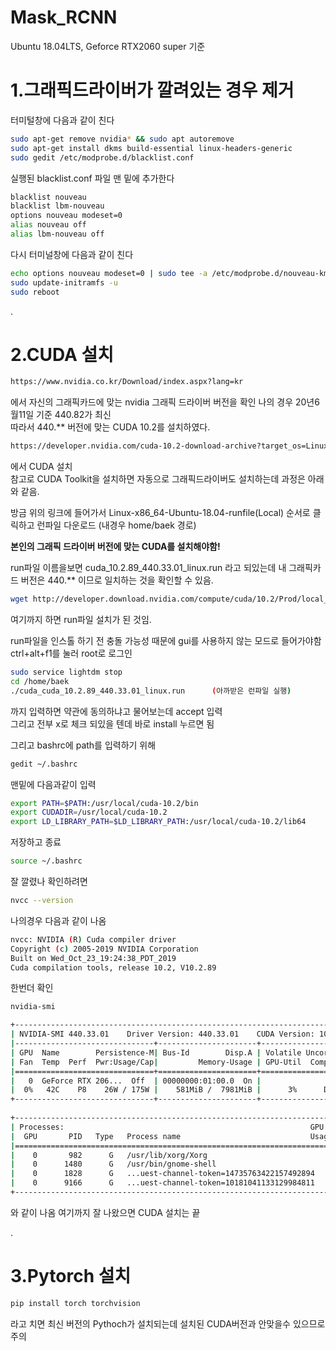 # Mask_RCNN
Ubuntu 18.04LTS, Geforce RTX2060 super 기준

# 1.그래픽드라이버가 깔려있는 경우 제거

터미털창에 다음과 같이 친다
```bash
sudo apt-get remove nvidia* && sudo apt autoremove
sudo apt-get install dkms build-essential linux-headers-generic
sudo gedit /etc/modprobe.d/blacklist.conf
```

실행된 blacklist.conf 파일 맨 밑에 추가한다
```bash
blacklist nouveau
blacklist lbm-nouveau
options nouveau modeset=0
alias nouveau off
alias lbm-nouveau off
```

다시 터미널창에 다음과 같이 친다
```bash
echo options nouveau modeset=0 | sudo tee -a /etc/modprobe.d/nouveau-kms.conf
sudo update-initramfs -u
sudo reboot
```
.   
      
   
# 2.CUDA 설치
```bash
https://www.nvidia.co.kr/Download/index.aspx?lang=kr   
```
에서 자신의 그래픽카드에 맞는 nvidia 그래픽 드라이버 버전을 확인
나의 경우 20년6월11일 기준 440.82가 최신   
따라서 440.** 버전에 맞는 CUDA 10.2를 설치하였다.   
 
```bash
https://developer.nvidia.com/cuda-10.2-download-archive?target_os=Linux&target_arch=x86_64&target_distro=Ubuntu&target_version=1804&target_type=runfilelocal 
```
에서 CUDA 설치   
참고로 CUDA Toolkit을 설치하면 자동으로 그래픽드라이버도 설치하는데 과정은 아래와 같음.    


    
방금 위의 링크에 들어가서 Linux-x86_64-Ubuntu-18.04-runfile(Local) 순서로 클릭하고 런파일 다운로드  (내경우 home/baek 경로)   
   
**본인의 그래픽 드라이버 버전에 맞는 CUDA를 설치해야함!**   
   
  run파일 이름을보면 cuda_10.2.89_440.33.01_linux.run 라고 되있는데 내 그래픽카드 버전은 440.** 이므로 일치하는 것을 확인할 수 있음.  
```bash
wget http://developer.download.nvidia.com/compute/cuda/10.2/Prod/local_installers/cuda_10.2.89_440.33.01_linux.run    
```
여기까지 하면 run파일 설치가 된 것임.            

  run파일을 인스톨 하기 전 충돌 가능성 때문에 gui를 사용하지 않는 모드로 들어가야함   
   ctrl+alt+f1를 눌러 root로 로그인
   
```bash 
sudo service lightdm stop
cd /home/baek
./cuda_cuda_10.2.89_440.33.01_linux.run      (아까받은 런파일 실행)
 ```
 
 
 까지 입력하면 약관에 동의하냐고 물어보는데  accept 입력   
 그리고 전부 x로 체크 되있을 텐데 바로 install 누르면 됨   
 
 그리고 bashrc에 path를 입력하기 위해   
 
 ```bash
gedit ~/.bashrc  
 ```
 맨밑에 다음과같이 입력
 ```bash
 export PATH=$PATH:/usr/local/cuda-10.2/bin
 export CUDADIR=/usr/local/cuda-10.2
 export LD_LIBRARY_PATH=$LD_LIBRARY_PATH:/usr/local/cuda-10.2/lib64
 ```
 저장하고 종료
 ```bash
 source ~/.bashrc 
 ```
 
잘 깔렸나 확인하려면
```bash
nvcc --version
```

나의경우 다음과 같이 나옴
```bash
nvcc: NVIDIA (R) Cuda compiler driver   
Copyright (c) 2005-2019 NVIDIA Corporation   
Built on Wed_Oct_23_19:24:38_PDT_2019
Cuda compilation tools, release 10.2, V10.2.89
```
한번더 확인
```bash
nvidia-smi
```
```bash
+-----------------------------------------------------------------------------+
| NVIDIA-SMI 440.33.01    Driver Version: 440.33.01    CUDA Version: 10.2     |
|-------------------------------+----------------------+----------------------+
| GPU  Name        Persistence-M| Bus-Id        Disp.A | Volatile Uncorr. ECC |
| Fan  Temp  Perf  Pwr:Usage/Cap|         Memory-Usage | GPU-Util  Compute M. |
|===============================+======================+======================|
|   0  GeForce RTX 206...  Off  | 00000000:01:00.0  On |                  N/A |
|  0%   42C    P8    26W / 175W |    581MiB /  7981MiB |      3%      Default |
+-------------------------------+----------------------+----------------------+
                                                                               
+-----------------------------------------------------------------------------+
| Processes:                                                       GPU Memory |
|  GPU       PID   Type   Process name                             Usage      |
|=============================================================================|
|    0       982      G   /usr/lib/xorg/Xorg                           316MiB |
|    0      1480      G   /usr/bin/gnome-shell                         118MiB |
|    0      1828      G   ...uest-channel-token=14735763422157492894    58MiB |
|    0      9166      G   ...uest-channel-token=10181041133129984811    85MiB |
+-----------------------------------------------------------------------------+
``` 
와 같이 나옴 여기까지 잘 나왔으면 CUDA 설치는 끝
   
.      
      
      
# 3.Pytorch 설치
```bash
pip install torch torchvision
```
라고 치면 최신 버전의 Pythoch가 설치되는데 설치된 CUDA버전과 안맞을수 있으므로 주의
